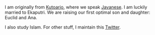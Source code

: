 I am originally from [Kutoarjo](https://en.wikipedia.org/wiki/Kutoarjo,_Purworejo),
where we speak [Javanese](https://en.wikipedia.org/wiki/Javanese_language).
I am luckily married to Ekaputri.
We are raising our first optimal son and daughter: Euclid and Ana.

I also study Islam.
For other stuff, I maintain this [Twitter](https://twitter.com/vektorDewanto).
